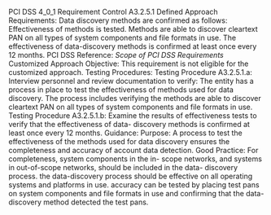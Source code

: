 PCI DSS 4_0_1 Requirement Control A3.2.5.1 Defined Approach Requirements: Data discovery methods are confirmed as follows: Effectiveness of methods is tested. Methods are able to discover cleartext PAN on all types of system components and file formats in use. The effectiveness of data-discovery methods is confirmed at least once every 12 months. PCI DSS Reference: _Scope of PCI DSS_ _Requirements_ Customized Approach Objective: This requirement is not eligible for the customized approach. Testing Procedures: Testing Procedure A3.2.5.1.a: Interview personnel and review documentation to verify: The entity has a process in place to test the effectiveness of methods used for data discovery. The process includes verifying the methods are able to discover cleartext PAN on all types of system components and file formats in use. Testing Procedure A3.2.5.1.b: Examine the results of effectiveness tests to verify that the effectiveness of data- discovery methods is confirmed at least once every 12 months. Guidance: Purpose: A process to test the effectiveness of the methods used for data discovery ensures the completeness and accuracy of account data detection. Good Practice: For completeness, system components in the in- scope networks, and systems in out-of-scope networks, should be included in the data- discovery process. the data-discovery process should be effective on all operating systems and platforms in use. accuracy can be tested by placing test pans on system components and file formats in use and confirming that the data-discovery method detected the test pans.